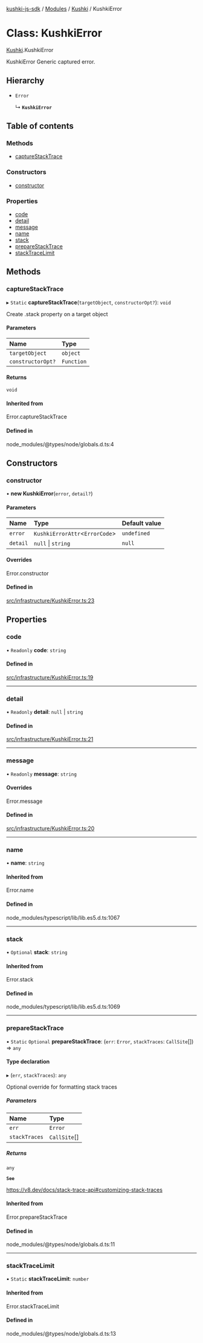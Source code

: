 [kushki-js-sdk](../README.md) / [Modules](../modules.md) / [Kushki](../modules/Kushki.md) / KushkiError

# Class: KushkiError

[Kushki](../modules/Kushki.md).KushkiError

KushkiError Generic captured error.

## Hierarchy

- `Error`

  ↳ **`KushkiError`**

## Table of contents

### Methods

- [captureStackTrace](Kushki.KushkiError.md#capturestacktrace)

### Constructors

- [constructor](Kushki.KushkiError.md#constructor)

### Properties

- [code](Kushki.KushkiError.md#code)
- [detail](Kushki.KushkiError.md#detail)
- [message](Kushki.KushkiError.md#message)
- [name](Kushki.KushkiError.md#name)
- [stack](Kushki.KushkiError.md#stack)
- [prepareStackTrace](Kushki.KushkiError.md#preparestacktrace)
- [stackTraceLimit](Kushki.KushkiError.md#stacktracelimit)

## Methods

### captureStackTrace

▸ `Static` **captureStackTrace**(`targetObject`, `constructorOpt?`): `void`

Create .stack property on a target object

#### Parameters

| Name | Type |
| :------ | :------ |
| `targetObject` | `object` |
| `constructorOpt?` | `Function` |

#### Returns

`void`

#### Inherited from

Error.captureStackTrace

#### Defined in

node_modules/@types/node/globals.d.ts:4

## Constructors

### constructor

• **new KushkiError**(`error`, `detail?`)

#### Parameters

| Name | Type | Default value |
| :------ | :------ | :------ |
| `error` | `KushkiErrorAttr`<`ErrorCode`\> | `undefined` |
| `detail` | ``null`` \| `string` | `null` |

#### Overrides

Error.constructor

#### Defined in

[src/infrastructure/KushkiError.ts:23](https://github.com/ksh-js-sdk-dev/kushki-js-sdk/blob/44c6f89/src/infrastructure/KushkiError.ts#L23)

## Properties

### code

• `Readonly` **code**: `string`

#### Defined in

[src/infrastructure/KushkiError.ts:19](https://github.com/ksh-js-sdk-dev/kushki-js-sdk/blob/44c6f89/src/infrastructure/KushkiError.ts#L19)

___

### detail

• `Readonly` **detail**: ``null`` \| `string`

#### Defined in

[src/infrastructure/KushkiError.ts:21](https://github.com/ksh-js-sdk-dev/kushki-js-sdk/blob/44c6f89/src/infrastructure/KushkiError.ts#L21)

___

### message

• `Readonly` **message**: `string`

#### Overrides

Error.message

#### Defined in

[src/infrastructure/KushkiError.ts:20](https://github.com/ksh-js-sdk-dev/kushki-js-sdk/blob/44c6f89/src/infrastructure/KushkiError.ts#L20)

___

### name

• **name**: `string`

#### Inherited from

Error.name

#### Defined in

node_modules/typescript/lib/lib.es5.d.ts:1067

___

### stack

• `Optional` **stack**: `string`

#### Inherited from

Error.stack

#### Defined in

node_modules/typescript/lib/lib.es5.d.ts:1069

___

### prepareStackTrace

▪ `Static` `Optional` **prepareStackTrace**: (`err`: `Error`, `stackTraces`: `CallSite`[]) => `any`

#### Type declaration

▸ (`err`, `stackTraces`): `any`

Optional override for formatting stack traces

##### Parameters

| Name | Type |
| :------ | :------ |
| `err` | `Error` |
| `stackTraces` | `CallSite`[] |

##### Returns

`any`

**`See`**

https://v8.dev/docs/stack-trace-api#customizing-stack-traces

#### Inherited from

Error.prepareStackTrace

#### Defined in

node_modules/@types/node/globals.d.ts:11

___

### stackTraceLimit

▪ `Static` **stackTraceLimit**: `number`

#### Inherited from

Error.stackTraceLimit

#### Defined in

node_modules/@types/node/globals.d.ts:13

